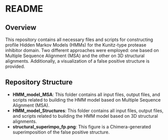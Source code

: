 # README

## Overview

This repository contains all necessary files and scripts for constructing profile Hidden Markov Models (HMMs) for the Kunitz-type protease inhibitor domain. Two different approaches were employed: one based on Multiple Sequence Alignment (MSA) and the other on 3D structural alignments. Additionally, a visualization of a false positive structure is provided.

## Repository Structure

- **HMM_model_MSA**: This folder contains all input files, output files, and scripts related to building the HMM model based on Multiple Sequence Alignment (MSA).
- **HMM_model_Structures**: This folder contains all input files, output files, and scripts related to building the HMM model based on 3D structural alignments.
- **structural_superimpo_fp.png**: This figure is a Chimera-generated superimposition of the false positive structure.

